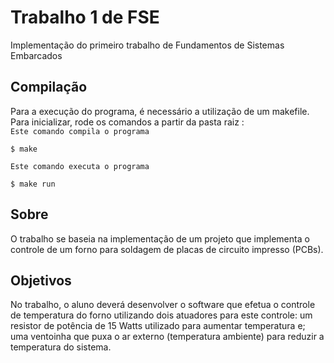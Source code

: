 # Trabalho 1 de FSE

Implementação do primeiro trabalho de Fundamentos de Sistemas Embarcados

## Compilação

Para a execução do programa, é necessário a utilização de um makefile. Para inicializar, rode os comandos a partir da pasta raiz :</br>
```Este comando compila o programa```
```
$ make
```
```Este comando executa o programa```
```
$ make run
```

## Sobre
O trabalho se baseia na implementação de um projeto que implementa o controle de um forno para soldagem de placas de circuito impresso (PCBs).

## Objetivos
No trabalho, o aluno deverá desenvolver o software que efetua o controle de temperatura do forno utilizando dois atuadores para este controle: um resistor de potência de 15 Watts utilizado para aumentar temperatura e; uma ventoinha que puxa o ar externo (temperatura ambiente) para reduzir a temperatura do sistema.